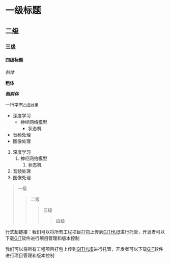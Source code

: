 # 一级标题

## 二级

### 三级

#### 四级标题


*斜体*

**粗体**

***粗斜体***

一行字有`凸显效果`

* 深度学习
  * 神经网络模型
    * 状态机
* 音频处理
* 图像处理

1. 深度学习
    1. 神经网络模型
         1. 状态机
2. 音频处理
3. 图像处理

>一级
>>二级
>>>三级
>>>>四级

行式超链接：我们可以将所有工程项目打包上传到[GITHUB](https://www.github.com "GITHUB website")进行托管，开发者可以下载[GIT](https://git-scm.com/downloads "GIT app")软件进行项目管理和版本控制

我们可以将所有工程项目打包上传到[GITHUB][1]进行托管，开发者可以下载[GIT][2]软件进行项目管理和版本控制

[1]:https://www.github.com "GITHUB website"
[2]:https://git-scm.com/downloads "GIT app"

